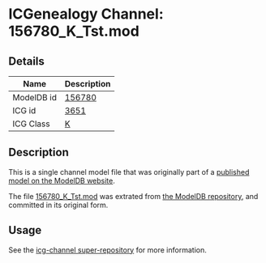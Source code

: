 # ICGenealogy Channel: 156780\_K\_Tst.mod

## Details

Name | Description
---- | -----------
ModelDB id | [156780](http://senselab.med.yale.edu/ModelDB/ShowModel.cshtml?model=156780)
ICG id | [3651](http://icg.neurotheory.ox.ac.uk/channels/1/3651)
ICG Class | [K](http://icg.neurotheory.ox.ac.uk/channels/1)

## Description

This is a single channel model file that was originally part of a [published model on the ModelDB website](http://senselab.med.yale.edu/mModelDB/ShowModel.cshtml?model=156780).

The file [156780\_K\_Tst.mod](156780_K_Tst.mod) was extrated from [the ModelDB repository](http://senselab.med.yale.edu/ModelDB/ShowModel.cshtml?model=156780), and committed in its original form.

## Usage

See the [icg-channel super-repository](https://github.com/icgenealogy/icg-channels) for more information.